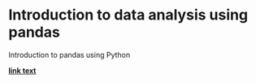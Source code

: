 # Introduction to data analysis using pandas
Introduction to  pandas using  Python

__[link text](http://https://github.com/jamo254/intro_to_pandas/blob/dev/intro1.ipynb)__

